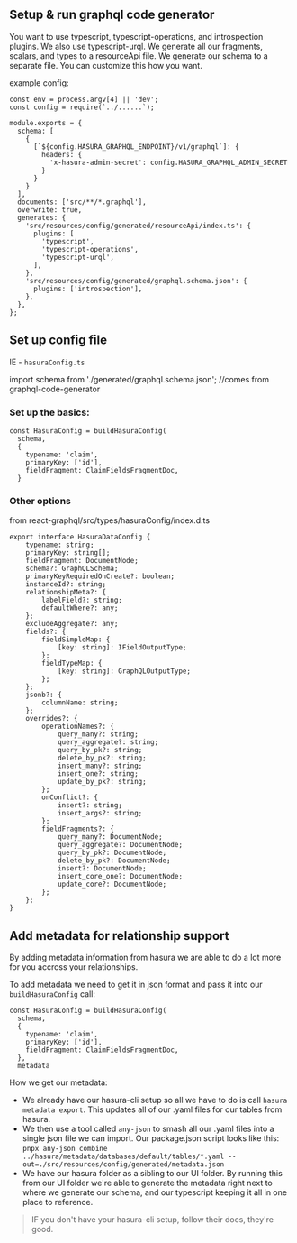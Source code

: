 ## Setup & run graphql code generator

You want to use typescript, typescript-operations, and introspection plugins.
We also use typescript-urql.
We generate all our fragments, scalars, and types to a resourceApi file.
We generate our schema to a separate file.
You can customize this how you want.

example config:
```
const env = process.argv[4] || 'dev';
const config = require(`../......`);

module.exports = {
  schema: [
    {
      [`${config.HASURA_GRAPHQL_ENDPOINT}/v1/graphql`]: {
        headers: {
          'x-hasura-admin-secret': config.HASURA_GRAPHQL_ADMIN_SECRET
        }
      }
    }
  ],
  documents: ['src/**/*.graphql'],
  overwrite: true,
  generates: {
    'src/resources/config/generated/resourceApi/index.ts': {
      plugins: [
        'typescript',
        'typescript-operations',
        'typescript-urql',
      ],
    },
    'src/resources/config/generated/graphql.schema.json': {
      plugins: ['introspection'],
    },
  },
};
```

## Set up config file
IE - `hasuraConfig.ts`

import schema from './generated/graphql.schema.json'; //comes from graphql-code-generator


### Set up the basics:
```
const HasuraConfig = buildHasuraConfig(
  schema,
  {
    typename: 'claim',
    primaryKey: ['id'],
    fieldFragment: ClaimFieldsFragmentDoc,
  }
```

### Other options

from react-graphql/src/types/hasuraConfig/index.d.ts

```
export interface HasuraDataConfig {
    typename: string;
    primaryKey: string[];
    fieldFragment: DocumentNode;
    schema?: GraphQLSchema;
    primaryKeyRequiredOnCreate?: boolean;
    instanceId?: string;
    relationshipMeta?: {
        labelField?: string;
        defaultWhere?: any;
    };
    excludeAggregate?: any;
    fields?: {
        fieldSimpleMap: {
            [key: string]: IFieldOutputType;
        };
        fieldTypeMap: {
            [key: string]: GraphQLOutputType;
        };
    };
    jsonb?: {
        columnName: string;
    };
    overrides?: {
        operationNames?: {
            query_many?: string;
            query_aggregate?: string;
            query_by_pk?: string;
            delete_by_pk?: string;
            insert_many?: string;
            insert_one?: string;
            update_by_pk?: string;
        };
        onConflict?: {
            insert?: string;
            insert_args?: string;
        };
        fieldFragments?: {
            query_many?: DocumentNode;
            query_aggregate?: DocumentNode;
            query_by_pk?: DocumentNode;
            delete_by_pk?: DocumentNode;
            insert?: DocumentNode;
            insert_core_one?: DocumentNode;
            update_core?: DocumentNode;
        };
    };
}
```

## Add metadata for relationship support

By adding metadata information from hasura we are able to do a lot more for you accross your relationships.

To add metadata we need to get it in json format and pass it into our `buildHasuraConfig` call:

```
const HasuraConfig = buildHasuraConfig(
  schema,
  {
    typename: 'claim',
    primaryKey: ['id'],
    fieldFragment: ClaimFieldsFragmentDoc,
  },
  metadata
```

How we get our metadata:

* We already have our hasura-cli setup so all we have to do is call `hasura metadata export`.  This updates all of our .yaml files for our tables from hasura.
* We then use a tool called `any-json` to smash all our .yaml files into a single json file we can import.  Our package.json script looks like this: 
`pnpx any-json combine ../hasura/metadata/databases/default/tables/*.yaml --out=./src/resources/config/generated/metadata.json`
* We have our hasura folder as a sibling to our UI folder.  By running this from our UI folder we're able to generate the metadata right next to where we generate our schema, and our typescript keeping it all in one place to reference.

> IF you don't have your hasura-cli setup, follow their docs, they're good.

